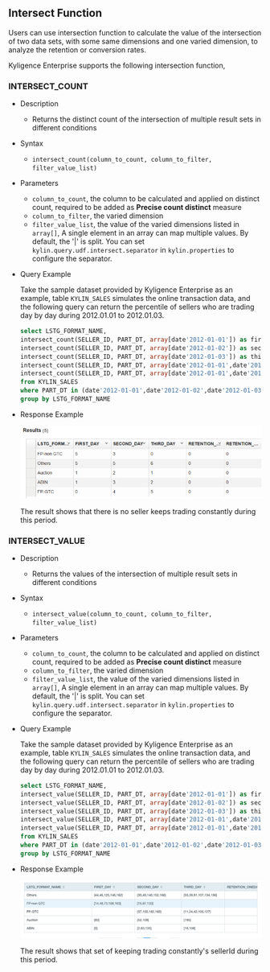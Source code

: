 ## Intersect Function

Users can use intersection function to calculate the value of the intersection of two data sets, with some same dimensions and one varied dimension, to analyze the retention or conversion rates.

Kyligence Enterprise supports the following intersection function,




### INTERSECT_COUNT

- Description

  - Returns the distinct count of the intersection of multiple result sets in different conditions

- Syntax

  - `intersect_count(column_to_count, column_to_filter, filter_value_list)`

- Parameters

  - `column_to_count`,  the column to be calculated and applied on distinct count, required to be added as **Precise count distinct** measure
  - `column_to_filter`, the varied dimension
  - `filter_value_list`, the value of the varied dimensions listed in `array[]`, A single element in an array can map multiple values. By default, the '|' is split. You can set `kylin.query.udf.intersect.separator` in `kylin.properties` to configure the separator.


- Query Example

  Take the sample dataset provided by Kyligence Enterprise as an example, table `KYLIN_SALES` simulates the online transaction data, and the following query can return the percentile of sellers who are trading day by day during 2012.01.01 to 2012.01.03.

  ```SQL
  select LSTG_FORMAT_NAME,
  intersect_count(SELLER_ID, PART_DT, array[date'2012-01-01']) as first_day,
  intersect_count(SELLER_ID, PART_DT, array[date'2012-01-02']) as second_day,
  intersect_count(SELLER_ID, PART_DT, array[date'2012-01-03']) as third_day,
  intersect_count(SELLER_ID, PART_DT, array[date'2012-01-01',date'2012-01-02']) as retention_oneday, 
  intersect_count(SELLER_ID, PART_DT, array[date'2012-01-01',date'2012-01-02',date'2012-01-03']) as retention_twoday 
  from KYLIN_SALES
  where PART_DT in (date'2012-01-01',date'2012-01-02',date'2012-01-03')
  group by LSTG_FORMAT_NAME
  ```

- Response Example

  ![](images/intersect_count.1.png)

  The result shows that there is no seller keeps trading constantly during this period.
  
  
### INTERSECT_VALUE

- Description

  - Returns the values of the intersection of multiple result sets in different conditions

- Syntax

  - `intersect_value(column_to_count, column_to_filter, filter_value_list)`

- Parameters

  - `column_to_count`,  the column to be calculated and applied on distinct count, required to be added as **Precise count distinct** measure
  - `column_to_filter`, the varied dimension
  - `filter_value_list`, the value of the varied dimensions listed in `array[]`, A single element in an array can map multiple values. By default, the '|' is split. You can set `kylin.query.udf.intersect.separator` in `kylin.properties` to configure the separator.


- Query Example

  Take the sample dataset provided by Kyligence Enterprise as an example, table `KYLIN_SALES` simulates the online transaction data, and the following query can return the percentile of sellers who are trading day by day during 2012.01.01 to 2012.01.03.

  ```SQL
  select LSTG_FORMAT_NAME,
  intersect_value(SELLER_ID, PART_DT, array[date'2012-01-01']) as first_day,
  intersect_value(SELLER_ID, PART_DT, array[date'2012-01-02']) as second_day,
  intersect_value(SELLER_ID, PART_DT, array[date'2012-01-03']) as third_day,
  intersect_value(SELLER_ID, PART_DT, array[date'2012-01-01',date'2012-01-02']) as retention_oneday, 
  intersect_value(SELLER_ID, PART_DT, array[date'2012-01-01',date'2012-01-02',date'2012-01-03']) as retention_twoday 
  from KYLIN_SALES
  where PART_DT in (date'2012-01-01',date'2012-01-02',date'2012-01-03')
  group by LSTG_FORMAT_NAME
  ```

- Response Example

  ![](images/intersect_value.1.png)

  The result shows that set of keeping trading constantly's sellerId during this period.
